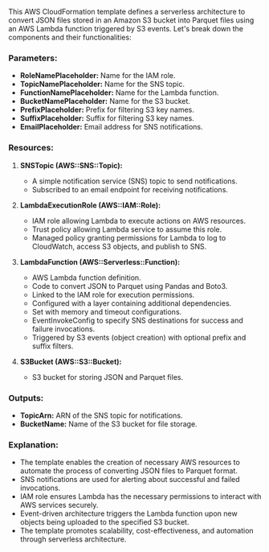 This AWS CloudFormation template defines a serverless architecture to convert JSON files stored in an Amazon S3 bucket into Parquet files using an AWS Lambda function triggered by S3 events. Let's break down the components and their functionalities:

### Parameters:
- **RoleNamePlaceholder:** Name for the IAM role.
- **TopicNamePlaceholder:** Name for the SNS topic.
- **FunctionNamePlaceholder:** Name for the Lambda function.
- **BucketNamePlaceholder:** Name for the S3 bucket.
- **PrefixPlaceholder:** Prefix for filtering S3 key names.
- **SuffixPlaceholder:** Suffix for filtering S3 key names.
- **EmailPlaceholder:** Email address for SNS notifications.

### Resources:
1. **SNSTopic (AWS::SNS::Topic):**
   - A simple notification service (SNS) topic to send notifications.
   - Subscribed to an email endpoint for receiving notifications.

2. **LambdaExecutionRole (AWS::IAM::Role):**
   - IAM role allowing Lambda to execute actions on AWS resources.
   - Trust policy allowing Lambda service to assume this role.
   - Managed policy granting permissions for Lambda to log to CloudWatch, access S3 objects, and publish to SNS.

3. **LambdaFunction (AWS::Serverless::Function):**
   - AWS Lambda function definition.
   - Code to convert JSON to Parquet using Pandas and Boto3.
   - Linked to the IAM role for execution permissions.
   - Configured with a layer containing additional dependencies.
   - Set with memory and timeout configurations.
   - EventInvokeConfig to specify SNS destinations for success and failure invocations.
   - Triggered by S3 events (object creation) with optional prefix and suffix filters.

4. **S3Bucket (AWS::S3::Bucket):**
   - S3 bucket for storing JSON and Parquet files.

### Outputs:
- **TopicArn:** ARN of the SNS topic for notifications.
- **BucketName:** Name of the S3 bucket for file storage.

### Explanation:
- The template enables the creation of necessary AWS resources to automate the process of converting JSON files to Parquet format.
- SNS notifications are used for alerting about successful and failed invocations.
- IAM role ensures Lambda has the necessary permissions to interact with AWS services securely.
- Event-driven architecture triggers the Lambda function upon new objects being uploaded to the specified S3 bucket.
- The template promotes scalability, cost-effectiveness, and automation through serverless architecture.
